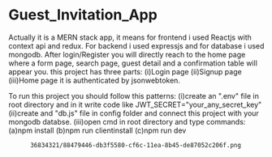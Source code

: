 # Guest_Invitation_App
Actually it is a MERN stack app, it means for frontend i used Reactjs with context api and redux. For backend i used expressjs and for database i used mongodb.
After login/Register you will directly reach to the home page where a form page, search page, guest detail and a confirmation table will appear you.
this project has three parts:
  (i)Login page  (ii)Signup page  (iii)Home page
it is authenticated by jsonwebtoken.

To run this project you should follow this patterns:
   (i)create an ".env" file in root directory and in it write code like JWT_SECRET="your_any_secret_key"
   (ii)create and "db.js" file in config folder and connect this project with your mongodb databse.
   (iii)open cmd in root directory and type commands:
          (a)npm install
          (b)npm run clientinstall
          (c)npm run dev
          
          36834321/88479446-db3f5580-cf6c-11ea-8b45-de87052c206f.png
